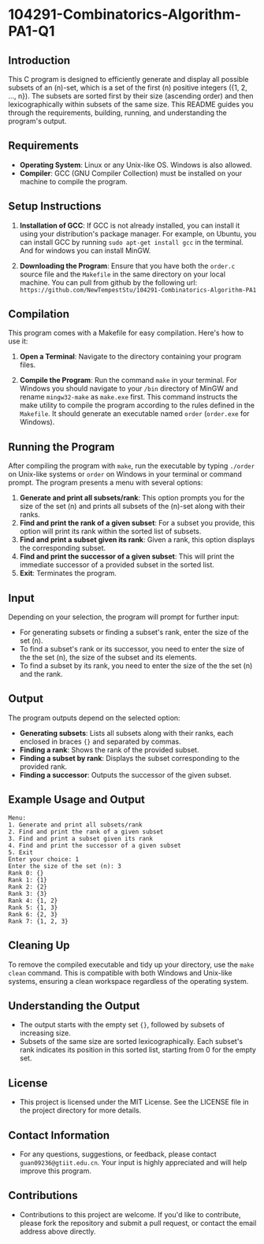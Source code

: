 # 104291-Combinatorics-Algorithm-PA1-Q1

## Introduction

This C program is designed to efficiently generate and display all possible subsets of an \(n\)-set, which is a set of the first \(n\) positive integers \(\{1, 2, ..., n\}\). The subsets are sorted first by their size (ascending order) and then lexicographically within subsets of the same size. This README guides you through the requirements, building, running, and understanding the program's output.

## Requirements

- **Operating System**: Linux or any Unix-like OS. Windows is also allowed.
- **Compiler**: GCC (GNU Compiler Collection) must be installed on your machine to compile the program.

## Setup Instructions

1. **Installation of GCC**: If GCC is not already installed, you can install it using your distribution's package manager. For example, on Ubuntu, you can install GCC by running `sudo apt-get install gcc` in the terminal. And for windows you can install MinGW.

2. **Downloading the Program**: Ensure that you have both the `order.c` source file and the `Makefile` in the same directory on your local machine. You can pull from github by the following url: `https://github.com/NewTempestStu/104291-Combinatorics-Algorithm-PA1`

## Compilation

This program comes with a Makefile for easy compilation. Here's how to use it:

1. **Open a Terminal**: Navigate to the directory containing your program files.

2. **Compile the Program**: Run the command `make` in your terminal. For Windows you should navigate to your `/bin` directory of MinGW and rename `mingw32-make` as `make.exe` first. This command instructs the make utility to compile the program according to the rules defined in the `Makefile`. It should generate an executable named `order` (`order.exe` for Windows).

## Running the Program

After compiling the program with `make`, run the executable by typing `./order` on Unix-like systems or `order` on Windows in your terminal or command prompt. The program presents a menu with several options:

1. **Generate and print all subsets/rank**: This option prompts you for the size of the set \(n\) and prints all subsets of the \(n\)-set along with their ranks.
2. **Find and print the rank of a given subset**: For a subset you provide, this option will print its rank within the sorted list of subsets.
3. **Find and print a subset given its rank**: Given a rank, this option displays the corresponding subset.
4. **Find and print the successor of a given subset**: This will print the immediate successor of a provided subset in the sorted list.
5. **Exit**: Terminates the program.

## Input

Depending on your selection, the program will prompt for further input:

- For generating subsets or finding a subset's rank, enter the size of the set \(n\).
- To find a subset's rank or its successor, you need to enter the size of the the set \(n\), the size of the subset and its elements.
- To find a subset by its rank, you need to enter the size of the the set \(n\) and the rank.

## Output

The program outputs depend on the selected option:

- **Generating subsets**: Lists all subsets along with their ranks, each enclosed in braces `{}` and separated by commas.
- **Finding a rank**: Shows the rank of the provided subset.
- **Finding a subset by rank**: Displays the subset corresponding to the provided rank.
- **Finding a successor**: Outputs the successor of the given subset.

## Example Usage and Output

```plaintext
Menu:
1. Generate and print all subsets/rank
2. Find and print the rank of a given subset
3. Find and print a subset given its rank
4. Find and print the successor of a given subset
5. Exit
Enter your choice: 1
Enter the size of the set (n): 3
Rank 0: {}
Rank 1: {1}
Rank 2: {2}
Rank 3: {3}
Rank 4: {1, 2}
Rank 5: {1, 3}
Rank 6: {2, 3}
Rank 7: {1, 2, 3}
```

## Cleaning Up

To remove the compiled executable and tidy up your directory, use the `make clean` command. This is compatible with both Windows and Unix-like systems, ensuring a clean workspace regardless of the operating system.

## Understanding the Output

- The output starts with the empty set `{}`, followed by subsets of increasing size.
- Subsets of the same size are sorted lexicographically. Each subset's rank indicates its position in this sorted list, starting from 0 for the empty set.

## License

- This project is licensed under the MIT License. See the LICENSE file in the project directory for more details.

## Contact Information

- For any questions, suggestions, or feedback, please contact `guan09236@gtiit.edu.cn`. Your input is highly appreciated and will help improve this program.

## Contributions

- Contributions to this project are welcome. If you'd like to contribute, please fork the repository and submit a pull request, or contact the email address above directly.